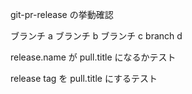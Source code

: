 git-pr-release の挙動確認

ブランチ a
ブランチ b
ブランチ c
branch d

release.name が pull.title になるかテスト

release tag を pull.title にするテスト